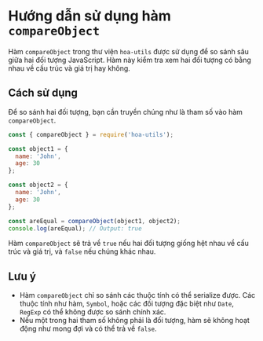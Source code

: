 # Hướng dẫn sử dụng hàm `compareObject`

Hàm `compareObject` trong thư viện `hoa-utils` được sử dụng để so sánh sâu giữa hai đối tượng JavaScript. Hàm này kiểm tra xem hai đối tượng có bằng nhau về cấu trúc và giá trị hay không.

## Cách sử dụng

Để so sánh hai đối tượng, bạn cần truyền chúng như là tham số vào hàm `compareObject`.

```javascript
const { compareObject } = require('hoa-utils');

const object1 = {
  name: 'John',
  age: 30
};

const object2 = {
  name: 'John',
  age: 30
};

const areEqual = compareObject(object1, object2);
console.log(areEqual); // Output: true
```

Hàm `compareObject` sẽ trả về `true` nếu hai đối tượng giống hệt nhau về cấu trúc và giá trị, và `false` nếu chúng khác nhau.

## Lưu ý

- Hàm `compareObject` chỉ so sánh các thuộc tính có thể serialize được. Các thuộc tính như hàm, `Symbol`, hoặc các đối tượng đặc biệt như `Date`, `RegExp` có thể không được so sánh chính xác.
- Nếu một trong hai tham số không phải là đối tượng, hàm sẽ không hoạt động như mong đợi và có thể trả về `false`.